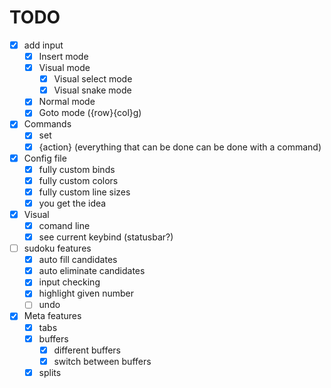 # TODO
- [x] add input
    - [x] Insert mode
    - [x] Visual mode
        - [x] Visual select mode
        - [x] Visual snake mode
    - [x] Normal mode
    - [x] Goto mode ({row}{col}g)
- [x] Commands
    - [x] set 
    - [x] {action} (everything that can be done can be done with a command)
- [x] Config file
    - [x] fully custom binds
    - [x] fully custom colors
    - [x] fully custom line sizes
    - [x] you get the idea
- [x] Visual
    - [x] comand line
    - [x] see current keybind (statusbar?)
- [ ] sudoku features
    - [x] auto fill candidates
    - [x] auto eliminate candidates
    - [x] input checking
    - [x] highlight given number
    - [ ] undo
- [x] Meta features
    - [x] tabs
    - [x] buffers
        - [x] different buffers
        - [x] switch between buffers
    - [x] splits
